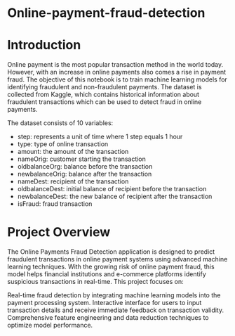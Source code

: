 # Online-payment-fraud-detection
# Introduction
Online payment is the most popular transaction method in the world today. However, with an increase in online payments also comes a rise in payment fraud. The objective of this notebook is to train machine learning models for identifying fraudulent and non-fraudulent payments. The dataset is collected from Kaggle, which contains historical information about fraudulent transactions which can be used to detect fraud in online payments.

The dataset consists of 10 variables:

* step: represents a unit of time where 1 step equals 1 hour
* type: type of online transaction
* amount: the amount of the transaction
* nameOrig: customer starting the transaction
* oldbalanceOrg: balance before the transaction
* newbalanceOrig: balance after the transaction
* nameDest: recipient of the transaction
* oldbalanceDest: initial balance of recipient before the transaction
* newbalanceDest: the new balance of recipient after the transaction
* isFraud: fraud transaction

# Project Overview
The Online Payments Fraud Detection application is designed to predict fraudulent transactions in online payment systems using advanced machine learning techniques. With the growing risk of online payment fraud, this model helps financial institutions and e-commerce platforms identify suspicious transactions in real-time.
This project focuses on:

Real-time fraud detection by integrating machine learning models into the payment processing system.
Interactive interface for users to input transaction details and receive immediate feedback on transaction validity.
Comprehensive feature engineering and data reduction techniques to optimize model performance.
